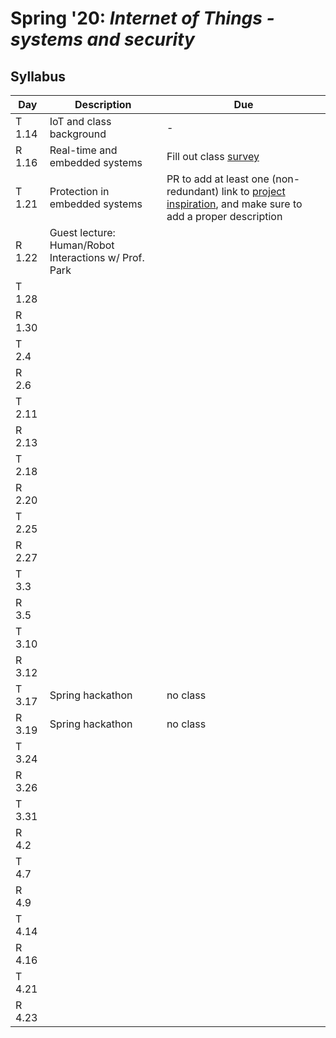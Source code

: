 # Spring '20: *Internet of Things - systems and security*

## Syllabus

| Day | Description | Due |
| --- | --- | --- |
| T 1.14 | IoT and class background | - |
| R 1.16 | Real-time and embedded systems | Fill out class [survey](https://forms.gle/xkXFdTXT64gF7TzcA) |
| T 1.21 | Protection in embedded systems | PR to add at least one (non-redundant) link to [project inspiration](https://github.com/gwu-iot/collaboration/blob/master/inspiration.md), and make sure to add a proper description |
| R 1.22 | Guest lecture: Human/Robot Interactions w/ Prof. Park |  |
| T 1.28 | | |
| R 1.30 | | |
| T 2.4 | | |
| R 2.6 | | |
| T 2.11 | | |
| R 2.13 | | |
| T 2.18 | | |
| R 2.20 | | |
| T 2.25 | | |
| R 2.27 | | |
| T 3.3 | | |
| R 3.5 | | |
| T 3.10 | | |
| R 3.12 | | |
| T 3.17 | Spring hackathon | no class |
| R 3.19 | Spring hackathon | no class |
| T 3.24 | | |
| R 3.26 | | |
| T 3.31 | | |
| R 4.2 | | |
| T 4.7 | | |
| R 4.9 | | |
| T 4.14 | | |
| R 4.16 | | |
| T 4.21 | | |
| R 4.23 | | |
